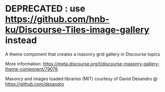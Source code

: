 # DEPRECATED : use https://github.com/hnb-ku/Discourse-Tiles-image-gallery instead

A theme component that creates a masonry grid gallery in Discourse topics

More information: https://meta.discourse.org/t/discourse-masonry-gallery-theme-component/79076

Masonry and images loaded libraries (MIT) courtesy of David Desandro @ https://github.com/desandro

